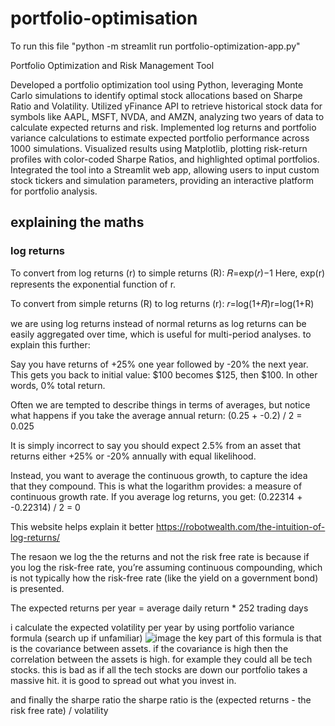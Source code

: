 # portfolio-optimisation

To run this file "python -m streamlit run portfolio-optimization-app.py"

Portfolio Optimization and Risk Management Tool

Developed a portfolio optimization tool using Python, leveraging Monte Carlo simulations to identify optimal stock allocations based on Sharpe Ratio and Volatility.
Utilized yFinance API to retrieve historical stock data for symbols like AAPL, MSFT, NVDA, and AMZN, analyzing two years of data to calculate expected returns and risk.
Implemented log returns and portfolio variance calculations to estimate expected portfolio performance across 1000 simulations.
Visualized results using Matplotlib, plotting risk-return profiles with color-coded Sharpe Ratios, and highlighted optimal portfolios.
Integrated the tool into a Streamlit web app, allowing users to input custom stock tickers and simulation parameters, providing an interactive platform for portfolio analysis.

## explaining the maths

### log returns
To convert from log returns (r) to simple returns (R):
𝑅=exp(𝑟)−1
Here, exp(r) represents the exponential function of r.

To convert from simple returns (R) to log returns (r):
𝑟=log(1+𝑅)r=log(1+R)

we are using log returns instead of normal returns as log returns can be easily aggregated over time, which is useful for multi-period analyses.
to explain this further:

Say you have returns of +25% one year followed by -20% the next year. This gets you back to initial value: $100 becomes $125, then $100. In other words, 0% total return.

Often we are tempted to describe things in terms of averages, but notice what happens if you take the average annual return:
(0.25 + -0.2) / 2 = 0.025

It is simply incorrect to say you should expect 2.5% from an asset that returns either +25% or -20% annually with equal likelihood.

Instead, you want to average the continuous growth, to capture the idea that they compound. This is what the logarithm provides: a measure of continuous growth rate. If you average log returns, you get:
(0.22314 + -0.22314) / 2 = 0

This website helps explain it better
https://robotwealth.com/the-intuition-of-log-returns/

The resaon we log the the returns and not the risk free rate is because if you log the risk-free rate, you’re assuming continuous compounding, which is not typically how the risk-free rate (like the yield on a government bond) is presented.



The expected returns per year = average daily return * 252 trading days

i calculate the expected volatility per year by using portfolio variance formula (search up if unfamiliar)
![image](https://github.com/user-attachments/assets/40679989-4bd0-4db8-bf74-0b007b19dc3b)
the key part of this formula is that is the covariance between assets. if the covariance is high then the correlation between the assets is high. for example they could all be tech stocks. this is bad as if all the tech stocks are down our portfolio takes a massive hit. it is good to spread out what you invest in.


and finally the sharpe ratio
the sharpe ratio is the (expected returns - the risk free rate) / volatility
